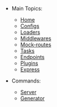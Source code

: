 - Main Topics:
    - [Home](README.md)
    - [Configs](configs.md)
    - [Loaders](loaders.md)
    - [Middlewares](middlewares.md)
    - [Mock-routes](mock-routes.md)
    - [Tasks](tasks.md)
    - [Endpoints](endpoints.md)
    - [Plugins](plugins.md)
    - [Express](express.md)

- Commands:
    - [Server](server.md)
    - [Generator](generator.md)
